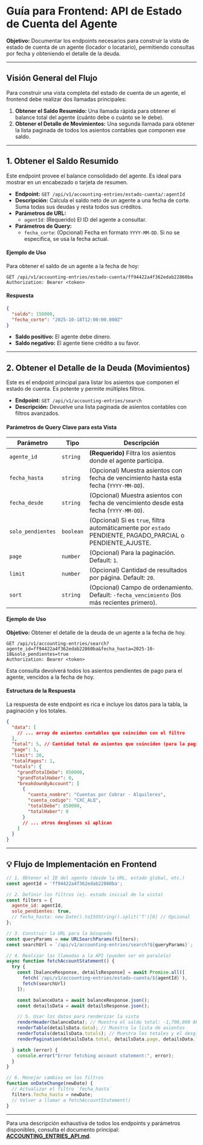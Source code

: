# Guía para Frontend: API de Estado de Cuenta del Agente

**Objetivo:** Documentar los endpoints necesarios para construir la vista de estado de cuenta de un agente (locador o locatario), permitiendo consultas por fecha y obteniendo el detalle de la deuda.

---

## Visión General del Flujo

Para construir una vista completa del estado de cuenta de un agente, el frontend debe realizar dos llamadas principales:

1.  **Obtener el Saldo Resumido:** Una llamada rápida para obtener el balance total del agente (cuánto debe o cuánto se le debe).
2.  **Obtener el Detalle de Movimientos:** Una segunda llamada para obtener la lista paginada de todos los asientos contables que componen ese saldo.

---

## 1. Obtener el Saldo Resumido

Este endpoint provee el balance consolidado del agente. Es ideal para mostrar en un encabezado o tarjeta de resumen.

- **Endpoint:** `GET /api/v1/accounting-entries/estado-cuenta/:agentId`
- **Descripción:** Calcula el saldo neto de un agente a una fecha de corte. Suma todas sus deudas y resta todos sus créditos.
- **Parámetros de URL:**
    - `agentId`: (Requerido) El ID del agente a consultar.
- **Parámetros de Query:**
    - `fecha_corte`: (Opcional) Fecha en formato `YYYY-MM-DD`. Si no se especifica, se usa la fecha actual.

#### Ejemplo de Uso

Para obtener el saldo de un agente a la fecha de hoy:

```http
GET /api/v1/accounting-entries/estado-cuenta/ff94422a4f362edab22860ba
Authorization: Bearer <token>
```

#### Respuesta

```json
{
  "saldo": 150000,
  "fecha_corte": "2025-10-18T12:00:00.000Z"
}
```

- **Saldo positivo:** El agente debe dinero.
- **Saldo negativo:** El agente tiene crédito a su favor.

---

## 2. Obtener el Detalle de la Deuda (Movimientos)

Este es el endpoint principal para listar los asientos que componen el estado de cuenta. Es potente y permite múltiples filtros.

- **Endpoint:** `GET /api/v1/accounting-entries/search`
- **Descripción:** Devuelve una lista paginada de asientos contables con filtros avanzados.

#### Parámetros de Query Clave para esta Vista

| Parámetro         | Tipo    | Descripción                                                                                             |
| ----------------- | ------- | ------------------------------------------------------------------------------------------------------- |
| `agente_id`       | `string`  | **(Requerido)** Filtra los asientos donde el agente participa.                                          |
| `fecha_hasta`     | `string`  | (Opcional) Muestra asientos con fecha de vencimiento hasta esta fecha (`YYYY-MM-DD`).                   |
| `fecha_desde`     | `string`  | (Opcional) Muestra asientos con fecha de vencimiento desde esta fecha (`YYYY-MM-DD`).                   |
| `solo_pendientes` | `boolean` | (Opcional) Si es `true`, filtra automáticamente por `estado` PENDIENTE, PAGADO_PARCIAL o PENDIENTE_AJUSTE. |
| `page`            | `number`  | (Opcional) Para la paginación. Default: `1`.                                                            |
| `limit`           | `number`  | (Opcional) Cantidad de resultados por página. Default: `20`.                                            |
| `sort`            | `string`  | (Opcional) Campo de ordenamiento. Default: `-fecha_vencimiento` (los más recientes primero).            |

#### Ejemplo de Uso

**Objetivo:** Obtener el detalle de la deuda de un agente a la fecha de hoy.

```http
GET /api/v1/accounting-entries/search?agente_id=ff94422a4f362edab22860ba&fecha_hasta=2025-10-18&solo_pendientes=true
Authorization: Bearer <token>
```

Esta consulta devolverá todos los asientos pendientes de pago para el agente, vencidos a la fecha de hoy.

#### Estructura de la Respuesta

La respuesta de este endpoint es rica e incluye los datos para la tabla, la paginación y los totales.

```json
{
  "data": [
    // ... array de asientos contables que coinciden con el filtro
  ],
  "total": 5, // Cantidad total de asientos que coinciden (para la paginación)
  "page": 1,
  "limit": 20,
  "totalPages": 1,
  "totals": {
    "grandTotalDebe": 850000,
    "grandTotalHaber": 0,
    "breakdownByAccount": [
      {
        "cuenta_nombre": "Cuentas por Cobrar - Alquileres",
        "cuenta_codigo": "CXC_ALQ",
        "totalDebe": 850000,
        "totalHaber": 0
      }
      // ... otros desgloses si aplican
    ]
  }
}
```

---

## 💡 Flujo de Implementación en Frontend

```javascript
// 1. Obtener el ID del agente (desde la URL, estado global, etc.)
const agentId = 'ff94422a4f362edab22860ba';

// 2. Definir los filtros (ej. estado inicial de la vista)
const filters = {
  agente_id: agentId,
  solo_pendientes: true,
  // fecha_hasta: new Date().toISOString().split('T')[0] // Opcional
};

// 3. Construir la URL para la búsqueda
const queryParams = new URLSearchParams(filters);
const searchUrl = `/api/v1/accounting-entries/search?${queryParams}`;

// 4. Realizar las llamadas a la API (pueden ser en paralelo)
async function fetchAccountStatement() {
  try {
    const [balanceResponse, detailsResponse] = await Promise.all([
      fetch(`/api/v1/accounting-entries/estado-cuenta/${agentId}`),
      fetch(searchUrl)
    ]);

    const balanceData = await balanceResponse.json();
    const detailsData = await detailsResponse.json();

    // 5. Usar los datos para renderizar la vista
    renderHeader(balanceData); // Muestra el saldo total: -1,700,000 ARS
    renderTable(detailsData.data); // Muestra la lista de asientos
    renderTotals(detailsData.totals); // Muestra los totales y el desglose
    renderPagination(detailsData.total, detailsData.page, detailsData.limit);

  } catch (error) {
    console.error("Error fetching account statement:", error);
  }
}

// 6. Manejar cambios en los filtros
function onDateChange(newDate) {
  // Actualizar el filtro `fecha_hasta`
  filters.fecha_hasta = newDate;
  // Volver a llamar a fetchAccountStatement()
}
```

---

Para una descripción exhaustiva de todos los endpoints y parámetros disponibles, consulta el documento principal: **[ACCOUNTING_ENTRIES_API.md](./ACCOUNTING_ENTRIES_API.md)**.
